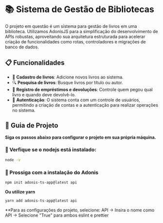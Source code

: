 # 📚 Sistema de Gestão de Bibliotecas

O projeto em questão é um sistema para gestão de livros em uma biblioteca. Utilizamos AdonisJS para a simplificação do desenvolvimento de APIs robustas, aproveitando sua arquitetura estruturada para acelerar criação de funcionalidades como rotas, controladores e migrações de banco de dados. 

## 📋 Funcionalidades

- 📕 **Cadastro de livros**: Adicione novos livros ao sistema.
- 🔍 **Pesquisa de livros**: Busque livros por título ou autor.
- 📝 **Registro de empréstimos e devoluções**: Controle quem pegou qual livro e quando deve devolvê-lo.
- 🔐 **Autenticação**: O sistema conta com um controle de usuários, permitindo a criação de contas e a autenticação para realizar operações no sistema.

## 🚀 Guia de Projeto

**Siga os passos abaixo para configurar o projeto em sua própria máquina.**
### 👣 Verfique se o nodejs está instalado:

```bash
node -v

```
### 👣 Prossiga com a instalação do Adonis

```bash
npm init adonis-ts-app@latest api
```
**Ou utilize yarn**

```bash
yarn add adonis-ts-app@latest api
```
**Para as configurações do projeto, selecione: API -> Insira o nome como API -> Selecione "True" para ambos eslint e prettier

